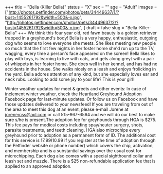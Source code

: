 +++
title = "Bella (Killer Bella)"
status = "X"
sex = ""
age = "Adult"
images = ["http://photos.petfinder.com/photos/pets/34449637/1/?bust=1455261792&width=500&-x.jpg",
"http://photos.petfinder.com/photos/pets/34449637/2/?bust=1455261792&width=500&-x.jpg",
]
draft = false
slug = "Bella-Killer-Bella"
+++
We think this four year old, red fawn beauty is a golden retriever trapped in a greyhound's body! Bella is a very happy, enthusiastic, outgoing dog who seems to love everyone she meets. She likes meeting new people so much that the first few nights in her foster home she'd run up to the TV, wagging, every time a person's face appeared on the screen! Bella likes to play with toys, is learning to live with cats, and gets along greyt with a pair of whippets in her foster home. She does well in her kennel, and has had no accidents in the house. She walks nicely on a leash and enjoys frolicking in the yard. Bella adores attention of any kind, but she especially loves ear and neck rubs. Looking to add some joy to your life? This is your girl!

Winter weather updates for meet & greets and other events: In case of inclement winter weather, check the Heartland Greyhound Adoption Facebook page for last-minute updates. Or follow us on Facebook and have those updates delivered to your newsfeed!
If you are traveling from out of the area to meet this dog at an event, please e-mail Jorene at joreneross@aol.com or call 515-967-6564 and we will do our best to make sure s/he is present.The adoption fee for greyhounds through HGA is $275. This fee pays for medical costs including spay/neuter surgery, shots, parasite treatments, and teeth cleaning. HGA also microchips every greyhound prior to adoption as a permanent form of ID. The additional cost for this service is $17.99 ($10.99 if you register at the time of adoption through the Petfinder website or phone number) which covers the chip, activation, and membership and is a substantial savings over the usual cost for microchipping. Each dog also comes with a special sighthound collar and leash set and muzzle. There is a $25 non-refundable application fee that is applied to an approved adoption.
